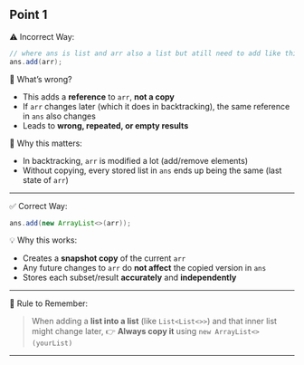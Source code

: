 ## Point 1

⚠️ Incorrect Way:
```java
// where ans is list and arr also a list but atill need to add like this way to avoid changes in ans
ans.add(arr);
```

🛑 What’s wrong?
- This adds a **reference** to `arr`, **not a copy**
- If `arr` changes later (which it does in backtracking), the same reference in `ans` also changes
- Leads to **wrong, repeated, or empty results**

🧠 Why this matters:
- In backtracking, `arr` is modified a lot (add/remove elements)
- Without copying, every stored list in `ans` ends up being the same (last state of `arr`)

---

✅ Correct Way:

```java
ans.add(new ArrayList<>(arr));
```

💡 Why this works:
- Creates a **snapshot copy** of the current `arr`
- Any future changes to `arr` do **not affect** the copied version in `ans`
- Stores each subset/result **accurately** and **independently**

---

🧾 Rule to Remember:
> When adding a **list into a list** (like `List<List<>>`) and that inner list might change later,
> 👉 **Always copy it** using `new ArrayList<>(yourList)`

---
